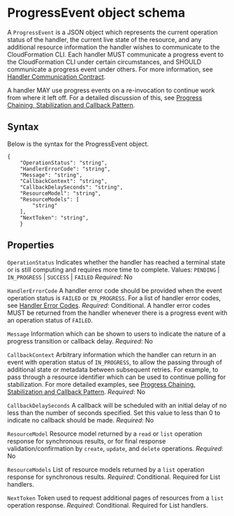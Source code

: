 # ProgressEvent object schema<a name="resource-type-test-progressevent"></a>

A `ProgressEvent` is a JSON object which represents the current operation status of the handler, the current live state of the resource, and any additional resource information the handler wishes to communicate to the CloudFormation CLI\. Each handler MUST communicate a progress event to the CloudFormation CLI under certain circumstances, and SHOULD communicate a progress event under others\. For more information, see [Handler Communication Contract](https://docs.aws.amazon.com/cloudformation-cli/latest/userguide/resource-type-test-contract.html#resource-type-test-contract-communication)\.

A handler MAY use progress events on a re\-invocation to continue work from where it left off\. For a detailed discussion of this, see [Progress Chaining, Stabilization and Callback Pattern](https://docs.aws.amazon.com/cloudformation-cli/latest/userguide/resource-type-develop-stabilize.html)\.

## Syntax<a name="resource-type-test-progressevent-syntax"></a>

Below is the syntax for the ProgressEvent object\.

```
{
    "OperationStatus": "string",
    "HandlerErrorCode": "string",
    "Message": "string",
    "CallbackContext": "string",
    "CallbackDelaySeconds": "string",
    "ResourceModel": "string",
    "ResourceModels": [
        "string"
    ],
    "NextToken": "string",
    }
```

## Properties<a name="resource-type-schema-properties"></a>

`OperationStatus`  <a name="progressevent-properties-OperationStatus"></a>
Indicates whether the handler has reached a terminal state or is still computing and requires more time to complete\.
Values: `PENDING` \| `IN_PROGRESS` \| `SUCCESS` \| `FAILED`
 *Required*: No

`HandlerErrorCode`  <a name="progressevent-properties-HandlerErrorCode"></a>
A handler error code should be provided when the event operation status is `FAILED` or `IN_PROGRESS`\.
For a list of handler error codes, see [Handler Error Codes](https://docs.aws.amazon.com/cloudformation-cli/latest/userguide/resource-type-test-contract-errors.html)\.
 *Required*: Conditional\. A handler error codes MUST be returned from the handler whenever there is a progress event with an operation status of `FAILED`\.

`Message`  <a name="progressevent-properties-Message"></a>
Information which can be shown to users to indicate the nature of a progress transition or callback delay\.
 *Required*: No

`CallbackContext`  <a name="progressevent-properties-CallbackContext"></a>
Arbitrary information which the handler can return in an event with operation status of `IN_PROGRESS`, to allow the passing through of additional state or metadata between subsequent retries\. For example, to pass through a resource identifier which can be used to continue polling for stabilization\.
For more detailed examples, see [Progress Chaining, Stabilization and Callback Pattern](https://docs.aws.amazon.com/cloudformation-cli/latest/userguide/resource-type-develop-stabilize.html)\.
 *Required*: No

`CallbackDelaySeconds`  <a name="progressevent-properties-CallbackDelaySeconds"></a>
A callback will be scheduled with an initial delay of no less than the number of seconds specified\.
Set this value to less than 0 to indicate no callback should be made\.
 *Required*: No

`ResourceModel`  <a name="progressevent-properties-ResourceModel"></a>
Resource model returned by a `read` or `list` operation response for synchronous results, or for final response validation/confirmation by `create`, `update`, and `delete` operations\.
 *Required*: No

`ResourceModels`  <a name="progressevent-properties-ResourceModels"></a>
List of resource models returned by a `list` operation response for synchronous results\.
 *Required*: Conditional\. Required for List handlers\.

`NextToken`  <a name="progressevent-properties-NextToken"></a>
Token used to request additional pages of resources from a `list` operation response\.
 *Required*: Conditional\. Required for List handlers\.
